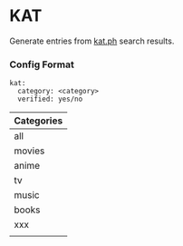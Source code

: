 # KAT
Generate entries from [kat.ph](http://kat.ph) search results.

### Config Format
```
kat:
  category: <category>
  verified: yes/no
```


|  Categories  |
| --- |
| all |
| movies |
| anime |
| tv |
| music |
| books |
| xxx |
||other||